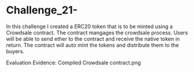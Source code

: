 # Challenge_21-


In this challenge  I created a ERC20 token that is to be minted using a Crowdsale contract. The contract mangages the crowdsale process. Users will be able to send ether to the contract and receive the native token in return. The contract will auto mint the tokens and distribute them to the buyers. 


Evaluation Evidence: 
Compiled Crowdsale contract.png
